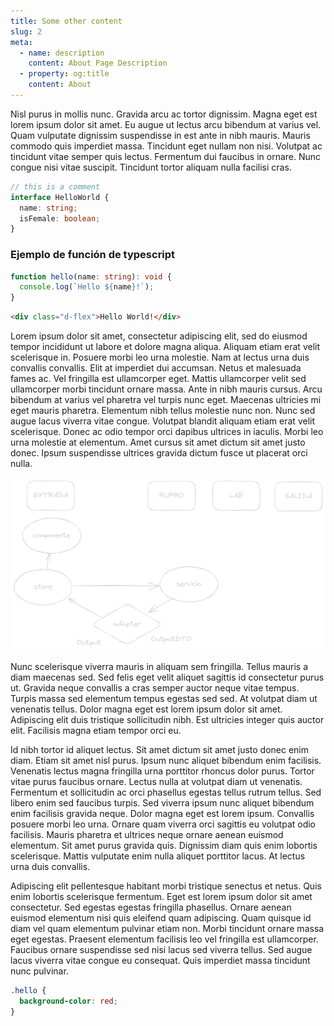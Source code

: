 ```yaml
---
title: Some other content
slug: 2
meta:
  - name: description
    content: About Page Description
  - property: og:title
    content: About
---
```


Nisl purus in mollis nunc. Gravida arcu ac tortor dignissim. Magna eget est lorem ipsum dolor sit amet. Eu augue ut lectus arcu bibendum at varius vel. Quam vulputate dignissim suspendisse in est ante in nibh mauris. Mauris commodo quis imperdiet massa. Tincidunt eget nullam non nisi. Volutpat ac tincidunt vitae semper quis lectus. Fermentum dui faucibus in ornare. Nunc congue nisi vitae suscipit. Tincidunt tortor aliquam nulla facilisi cras.

```typescript
// this is a comment
interface HelloWorld {
  name: string;
  isFemale: boolean;
}
```

### Ejemplo de función de typescript

```typescript
function hello(name: string): void {
  console.log(`Hello ${name}!`);
}
```

```html
<div class="d-flex">Hello World!</div>
```

Lorem ipsum dolor sit amet, consectetur adipiscing elit, sed do eiusmod tempor incididunt ut labore et dolore magna aliqua. Aliquam etiam erat velit scelerisque in. Posuere morbi leo urna molestie. Nam at lectus urna duis convallis convallis. Elit at imperdiet dui accumsan. Netus et malesuada fames ac. Vel fringilla est ullamcorper eget. Mattis ullamcorper velit sed ullamcorper morbi tincidunt ornare massa. Ante in nibh mauris cursus. Arcu bibendum at varius vel pharetra vel turpis nunc eget. Maecenas ultricies mi eget mauris pharetra. Elementum nibh tellus molestie nunc non. Nunc sed augue lacus viverra vitae congue. Volutpat blandit aliquam etiam erat velit scelerisque. Donec ac odio tempor orci dapibus ultrices in iaculis. Morbi leo urna molestie at elementum. Amet cursus sit amet dictum sit amet justo donec. Ipsum suspendisse ultrices gravida dictum fusce ut placerat orci nulla.

<p>
<img src="/img/d1.png">
</p>

Nunc scelerisque viverra mauris in aliquam sem fringilla. Tellus mauris a diam maecenas sed. Sed felis eget velit aliquet sagittis id consectetur purus ut. Gravida neque convallis a cras semper auctor neque vitae tempus. Turpis massa sed elementum tempus egestas sed sed. At volutpat diam ut venenatis tellus. Dolor magna eget est lorem ipsum dolor sit amet. Adipiscing elit duis tristique sollicitudin nibh. Est ultricies integer quis auctor elit. Facilisis magna etiam tempor orci eu.

Id nibh tortor id aliquet lectus. Sit amet dictum sit amet justo donec enim diam. Etiam sit amet nisl purus. Ipsum nunc aliquet bibendum enim facilisis. Venenatis lectus magna fringilla urna porttitor rhoncus dolor purus. Tortor vitae purus faucibus ornare. Lectus nulla at volutpat diam ut venenatis. Fermentum et sollicitudin ac orci phasellus egestas tellus rutrum tellus. Sed libero enim sed faucibus turpis. Sed viverra ipsum nunc aliquet bibendum enim facilisis gravida neque. Dolor magna eget est lorem ipsum. Convallis posuere morbi leo urna. Ornare quam viverra orci sagittis eu volutpat odio facilisis. Mauris pharetra et ultrices neque ornare aenean euismod elementum. Sit amet purus gravida quis. Dignissim diam quis enim lobortis scelerisque. Mattis vulputate enim nulla aliquet porttitor lacus. At lectus urna duis convallis.

Adipiscing elit pellentesque habitant morbi tristique senectus et netus. Quis enim lobortis scelerisque fermentum. Eget est lorem ipsum dolor sit amet consectetur. Sed egestas egestas fringilla phasellus. Ornare aenean euismod elementum nisi quis eleifend quam adipiscing. Quam quisque id diam vel quam elementum pulvinar etiam non. Morbi tincidunt ornare massa eget egestas. Praesent elementum facilisis leo vel fringilla est ullamcorper. Faucibus ornare suspendisse sed nisi lacus sed viverra tellus. Sed augue lacus viverra vitae congue eu consequat. Quis imperdiet massa tincidunt nunc pulvinar.

```css
.hello {
  background-color: red;
}
```
